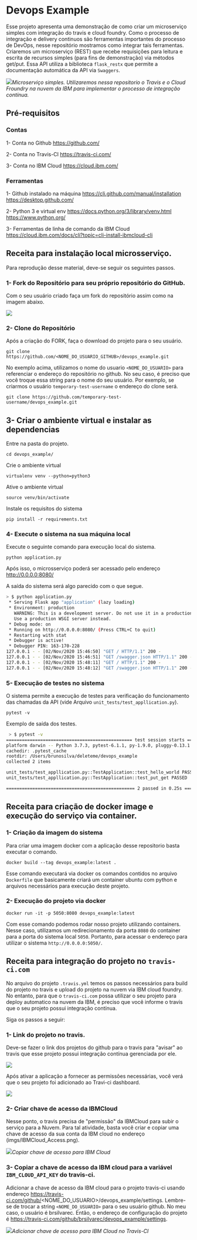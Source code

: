 # Devops Example

Esse projeto apresenta uma demonstração de como criar um microserviço simples com integração do travis e cloud foundry. Como o processo de integração e delivery continuos são ferramentas importantes do processo de DevOps, nesse repositório mostramos como integrar tais ferramentas. Criaremos um microserviço (REST) que recebe requisições para leitura e escrita de recursos simples (para fins de demonstração) via métodos get/put. Essa API utiliza a biblioteca `flask_restx` que permite a documentação automática da API via `Swaggers`.


![](imgs/API_screen_shot.png)*Microserviço simples. Utilizaremos nessa repositorio o Travis e o Cloud Froundry na nuvem da IBM para implementar o processo de integração contínua.*

## Pré-requisitos

### Contas
1- Conta no Github
https://github.com/

2- Conta no Travis-CI
https://travis-ci.com/

3- Conta no IBM Cloud
https://cloud.ibm.com/

### Ferramentas

1- Github instalado na máquina
https://cli.github.com/manual/installation
https://desktop.github.com/

2- Python 3 e virtual env
https://docs.python.org/3/library/venv.html
https://www.python.org/

3- Ferramentas de linha de comando da IBM Cloud
https://cloud.ibm.com/docs/cli?topic=cli-install-ibmcloud-cli


## Receita para instalação local microsserviço.

Para reprodução desse material, deve-se seguir os seguintes passos.

### 1- Fork do Repositório para seu próprio repositório do GitHub.
Com o seu usuário criado faça um fork do repositório assim como na imagem abaixo.

![](imgs/ForkRepository.png)

### 2- Clone do Repositório

Após a criação do FORK, faça o download do projeto para o seu usuário.

```
git clone https://github.com/<NOME_DO_USUARIO_GITHUB>/devops_example.git
```

No exemplo acima, utilizamos o nome do usuario `<NOME_DO_USUARIO>` para referenciar o endereço do repositório no github. No seu caso, é preciso que você troque essa string para o nome do seu usuário. Por exemplo, se criarmos o usuário `temporary-test-username` o endereço do clone será.

```
git clone https://github.com/temporary-test-username/devops_example.git
```

## 3- Criar o ambiente virtual e instalar as dependencias

Entre na pasta do projeto.
```
cd devops_example/
```

Crie o ambiente virtual
```
virtualenv venv --python=python3
```

Ative o ambiente virtual
```
source venv/bin/activate
```

Instale os requisitos do sistema
```
pip install -r requirements.txt
```

### 4- Execute o sistema na sua máquina local

Execute o seguinte comando para execução local do sistema.

```
python application.py
```

Após isso, o microsserviço poderá ser acessado pelo endereço http://0.0.0.0:8080/

A saída do sistema será algo parecido com o que segue.
``` bash
> $ python application.py                                                                     [±main ●]
 * Serving Flask app "application" (lazy loading)
 * Environment: production
   WARNING: This is a development server. Do not use it in a production deployment.
   Use a production WSGI server instead.
 * Debug mode: on
 * Running on http://0.0.0.0:8080/ (Press CTRL+C to quit)
 * Restarting with stat
 * Debugger is active!
 * Debugger PIN: 163-170-228
127.0.0.1 - - [02/Nov/2020 15:46:50] "GET / HTTP/1.1" 200 -
127.0.0.1 - - [02/Nov/2020 15:46:51] "GET /swagger.json HTTP/1.1" 200 -
127.0.0.1 - - [02/Nov/2020 15:48:11] "GET / HTTP/1.1" 200 -
127.0.0.1 - - [02/Nov/2020 15:48:12] "GET /swagger.json HTTP/1.1" 200 -
```
### 5- Execução de testes no sistema

O sistema permite a execução de testes para verificação do funcionamento das chamadas da API (vide Arquivo `unit_tests/test_appllication.py`).

```
pytest -v
```

Exemplo de saída dos testes.

```bash
 > $ pytest -v                                                                                 [±main ●]
================================================ test session starts =================================================
platform darwin -- Python 3.7.3, pytest-6.1.1, py-1.9.0, pluggy-0.13.1 -- /Users/brunosilva/deleteme/devops_example/venv/bin/python3
cachedir: .pytest_cache
rootdir: /Users/brunosilva/deleteme/devops_example
collected 2 items

unit_tests/test_appllication.py::TestApplication::test_hello_world PASSED                                      [ 50%]
unit_tests/test_appllication.py::TestApplication::test_put_get PASSED                                          [100%]

================================================= 2 passed in 0.25s ==================================================
```


## Receita para criação de docker image e execução do serviço via container.

### 1- Criação da imagem do sistema
Para criar uma imagem docker com a aplicação desse repositorio basta executar o comando.

```
docker build --tag devops_example:latest .
```

Esse comando executará via docker os comandos contidos no arquivo `Dockerfile` que basicamente criará um container ubuntu com python e arquivos necessários para execução deste projeto.

### 2- Execução do projeto via docker

```
docker run -it -p 5050:8080 devops_example:latest
```

Com esse comando podemos rodar nosso projeto utilizando containers. Nesse caso, utilizamos um redirecionamento da porta `8080` do container para a porta do sistema local `5050`. Portanto, para acessar o endereço para utilizar o sistema `http://0.0.0.0:5050/`.



## Receita para integração do projeto no `travis-ci.com`

No arquivo do projeto `.travis.yml` temos os passos necessários para build do projeto no travis e upload do projeto na nuvem via IBM cloud foundry. No entanto, para que o `travis-ci.com` possa utilizar o seu projeto para deploy automatico na nuvem da IBM, é preciso que você informe o travis que o seu projeto possui integração contínua.

Siga os passos a seguir:

### 1- Link do projeto no travis.

Deve-se fazer o link dos projetos do github para o travis para "avisar" ao travis que esse projeto possui integração contínua gerenciada por ele.

![](imgs/Activate_github.png)

Após ativar a aplicação a fornecer as permissões necessárias, você verá que o seu projeto foi adicionado ao Travi-ci dashboard.

![](imgs/Added_project.png)

### 2- Criar chave de acesso da IBMCloud

Nesse ponto, o travis precisa de "permissão" da IBMCloud para subir o serviço para a Nuvem. Para tal atividade, basta você criar e copiar uma chave de acesso da sua conta da IBM cloud no endereço (imgs/IBMCloud_Access.png).

![](imgs/IBMCloud_Access.png)*Copiar chave de acesso para IBM Cloud*

### 3- Copiar a chave de acesso da IBM cloud para a variável `IBM_CLOUD_API_KEY` do travis-ci.

Adicionar a chave de acesso da IBM cloud para o projeto travis-ci usando endereço https://travis-ci.com/github/<NOME_DO_USUARIO>/devops_example/settings. Lembre-se de trocar a string `<NOME_DO_USUARIO>` para o seu usuário github. No meu caso, o usuário é brsilvarec. Então, o endereço de configuração do projeto é https://travis-ci.com/github/brsilvarec/devops_example/settings. 

![](imgs/IBMTravis_KEY.png)*Adicionar chave de acesso para IBM Cloud no Travis-CI*
